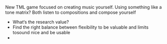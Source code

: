 New TML game focused on creating music yourself. Using something like a tone  matrix? Both listen to compositions and compose yourself

- What‘s the research value?
- Find the right balance between flexibility to be valuable and limits tosound nice and be usable
- 